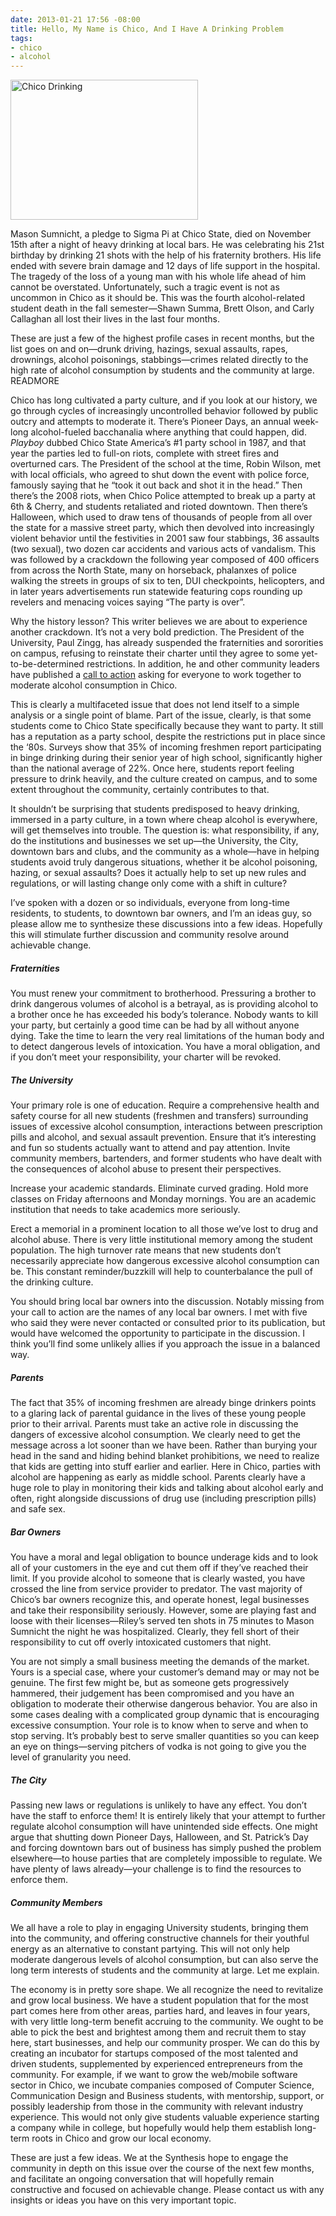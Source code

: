 ```yaml
---
date: 2013-01-21 17:56 -08:00
title: Hello, My Name is Chico, And I Have A Drinking Problem
tags:
- chico
- alcohol
---
```

<img class="right plain" alt="Chico Drinking" height="224" src="https://mattolson-blog.s3.amazonaws.com/hello-chico.png" width="300"/>

Mason Sumnicht, a pledge to Sigma Pi at Chico State, died on November 15th after a night of heavy drinking at local bars. He was celebrating his 21st birthday by drinking 21 shots with the help 
of his fraternity brothers. His life ended with severe brain damage and 12 days of life support in the hospital. The tragedy of the loss of a young man with his whole life ahead of him cannot be 
overstated. Unfortunately, such a tragic event is not as uncommon in Chico as it should be. This was the fourth alcohol-related student death in the fall semester&mdash;Shawn Summa, Brett Olson, 
and Carly Callaghan all lost their lives in the last four months.

These are just a few of the highest profile cases in recent months, but the list goes on and on&mdash;drunk driving, hazings, sexual assaults, rapes, drownings, alcohol poisonings, stabbings&mdash;crimes 
related directly to the high rate of alcohol consumption by students and the community at large.
READMORE

Chico has long cultivated a party culture, and if you look at our history, we go through cycles of increasingly uncontrolled behavior followed by public outcry and attempts to moderate it. 
There&rsquo;s Pioneer Days, an annual week-long alcohol-fueled bacchanalia where anything that could happen, did. _Playboy_ dubbed Chico State America&rsquo;s #1 party school in 1987, and that 
year the parties led to full-on riots, complete with street fires and overturned cars. The President of the school at the time, Robin Wilson, met with local officials, who agreed to shut down 
the event with police force, famously saying that he &ldquo;took it out back and shot it in the head.&rdquo; Then there&rsquo;s the 2008 riots, when Chico Police attempted to break up a party 
at 6th &amp; Cherry, and students retaliated and rioted downtown. Then there&rsquo;s Halloween, which used to draw tens of thousands of people from all over the state for a massive street party, 
which then devolved into increasingly violent behavior until the festivities in 2001 saw four stabbings, 36 assaults (two sexual), two dozen car accidents and various acts of vandalism. This was 
followed by a crackdown the following year composed of 400 officers from across the North State, many on horseback, phalanxes of police walking the streets in groups of six to ten, DUI checkpoints, 
helicopters, and in later years advertisements run statewide featuring cops rounding up revelers and menacing voices saying &ldquo;The party is over&rdquo;.

Why the history lesson? This writer believes we are about to experience another crackdown. It&rsquo;s not a very bold prediction. The President of the University, Paul Zingg, has already suspended 
the fraternities and sororities on campus, refusing to reinstate their charter until they agree to some yet-to-be-determined restrictions. In addition, he and other community leaders have 
published a [call to action](http://www.csuchico.edu/prs/documents/callforcommunityaction.pdf) asking for everyone to work together to moderate alcohol consumption in Chico.

This is clearly a multifaceted issue that does not lend itself to a simple analysis or a single point of blame. Part of the issue, clearly, is that some students come to Chico State specifically 
because they want to party. It still has a reputation as a party school, despite the restrictions put in place since the &lsquo;80s. Surveys show that 35% of incoming freshmen report participating 
in binge drinking during their senior year of high school, significantly higher than the national average of 22%. Once here, students report feeling pressure to drink heavily, and the culture 
created on campus, and to some extent throughout the community, certainly contributes to that.

It shouldn&rsquo;t be surprising that students predisposed to heavy drinking, immersed in a party culture, in a town where cheap alcohol is everywhere, will get themselves into trouble. 
The question is: what responsibility, if any, do the institutions and businesses we set up&mdash;the University, the City, downtown bars and clubs, and the community as a whole&mdash;have in 
helping students avoid truly dangerous situations, whether it be alcohol poisoning, hazing, or sexual assaults? Does it actually help to set up new rules and regulations, or will lasting change 
only come with a shift in culture?

I&rsquo;ve spoken with a dozen or so individuals, everyone from long-time residents, to students, to downtown bar owners, and I&rsquo;m an ideas guy, so please allow me to synthesize these 
discussions into a few ideas. Hopefully this will stimulate further discussion and community resolve around achievable change.

##### Fraternities

You must renew your commitment to brotherhood. Pressuring a brother to drink dangerous volumes of alcohol is a betrayal, as is providing alcohol to a brother once he has exceeded his body&rsquo;s 
tolerance. Nobody wants to kill your party, but certainly a good time can be had by all without anyone dying. Take the time to learn the very real limitations of the human body and to detect 
dangerous levels of intoxication. You have a moral obligation, and if you don&rsquo;t meet your responsibility, your charter will be revoked.

##### The University

Your primary role is one of education. Require a comprehensive health and safety course for all new students (freshmen and transfers) surrounding issues of excessive alcohol consumption, 
interactions between prescription pills and alcohol, and sexual assault prevention. Ensure that it&rsquo;s interesting and fun so students actually want to attend and pay attention. 
Invite community members, bartenders, and former students who have dealt with the consequences of alcohol abuse to present their perspectives.

Increase your academic standards. Eliminate curved grading. Hold more classes on Friday afternoons and Monday mornings. You are an academic institution that needs to take academics more seriously.

Erect a memorial in a prominent location to all those we&rsquo;ve lost to drug and alcohol abuse. There is very little institutional memory among the student population. The high turnover rate 
means that new students don&rsquo;t necessarily appreciate how dangerous excessive alcohol consumption can be. This constant reminder/buzzkill will help to counterbalance the pull of the drinking 
culture.

You should bring local bar owners into the discussion. Notably missing from your call to action are the names of any local bar owners. I met with five who said they were never contacted or 
consulted prior to its publication, but would have welcomed the opportunity to participate in the discussion. I think you&rsquo;ll find some unlikely allies if you approach the issue in a 
balanced way.

##### Parents

The fact that 35% of incoming freshmen are already binge drinkers points to a glaring lack of parental guidance in the lives of these young people prior to their arrival. Parents must take an 
active role in discussing the dangers of excessive alcohol consumption. We clearly need to get the message across a lot sooner than we have been. Rather than burying your head in the sand and 
hiding behind blanket prohibitions, we need to realize that kids are getting into stuff earlier and earlier. Here in Chico, parties with alcohol are happening as early as middle school. Parents 
clearly have a huge role to play in monitoring their kids and talking about alcohol early and often, right alongside discussions of drug use (including prescription pills) and safe sex.

##### Bar Owners

You have a moral and legal obligation to bounce underage kids and to look all of your customers in the eye and cut them off if they&rsquo;ve reached their limit. If you provide alcohol to someone 
that is clearly wasted, you have crossed the line from service provider to predator. The vast majority of Chico&rsquo;s bar owners recognize this, and operate honest, legal businesses and take 
their responsibility seriously. However, some are playing fast and loose with their licenses&mdash;Riley&rsquo;s served ten shots in 75 minutes to Mason Sumnicht the night he was hospitalized. 
Clearly, they fell short of their responsibility to cut off overly intoxicated customers that night.

You are not simply a small business meeting the demands of the market. Yours is a special case, where your customer&rsquo;s demand may or may not be genuine. The first few might be, but as someone gets 
progressively hammered, their judgement has been compromised and you have an obligation to moderate their otherwise dangerous behavior. You are also in some cases dealing with a complicated group 
dynamic that is encouraging excessive consumption. Your role is to know when to serve and when to stop serving. It&rsquo;s probably best to serve smaller quantities so you can keep an eye on 
things&mdash;serving pitchers of vodka is not going to give you the level of granularity you need.

##### The City

Passing new laws or regulations is unlikely to have any effect. You don&rsquo;t have the staff to enforce them! It is entirely likely that your attempt to further regulate alcohol consumption will 
have unintended side effects. One might argue that shutting down Pioneer Days, Halloween, and St. Patrick&rsquo;s Day and forcing downtown bars out of business has simply pushed the problem 
elsewhere&mdash;to house parties that are completely impossible to regulate. We have plenty of laws already&mdash;your challenge is to find the resources to enforce them.

##### Community Members

We all have a role to play in engaging University students, bringing them into the community, and offering constructive channels for their youthful energy as an alternative to constant partying. 
This will not only help moderate dangerous levels of alcohol consumption, but can also serve the long term interests of students and the community at large. Let me explain.

The economy is in pretty sore shape. We all recognize the need to revitalize and grow local business. We have a student population that for the most part comes here from other areas, parties hard, 
and leaves in four years, with very little long-term benefit accruing to the community. We ought to be able to pick the best and brightest among them and recruit them to stay here, start businesses, 
and help our community prosper. We can do this by creating an incubator for startups composed of the most talented and driven students, supplemented by experienced entrepreneurs from the community. 
For example, if we want to grow the web/mobile software sector in Chico, we incubate companies composed of Computer Science, Communication Design and Business students, with mentorship, support, 
or possibly leadership from those in the community with relevant industry experience. This would not only give students valuable experience starting a company while in college, but hopefully would 
help them establish long-term roots in Chico and grow our local economy.

These are just a few ideas. We at the Synthesis hope to engage the community in depth on this issue over the course of the next few months, and facilitate an ongoing conversation that will hopefully 
remain constructive and focused on achievable change. Please contact us with any insights or ideas you have on this very important topic.

